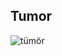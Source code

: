 ## Tumor 

![tümör](https://user-images.githubusercontent.com/102716932/225234650-dfea5cdc-4879-44a1-ac94-04f3ffe82825.png)
